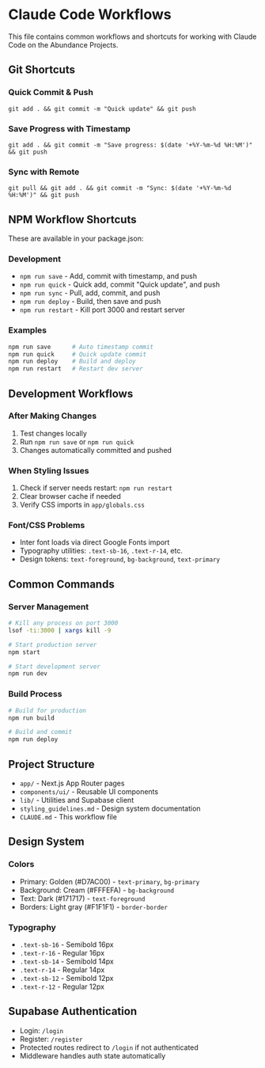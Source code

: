 # Claude Code Workflows

This file contains common workflows and shortcuts for working with Claude Code on the Abundance Projects.

## Git Shortcuts

### Quick Commit & Push
```
git add . && git commit -m "Quick update" && git push
```

### Save Progress with Timestamp
```
git add . && git commit -m "Save progress: $(date '+%Y-%m-%d %H:%M')" && git push
```

### Sync with Remote
```
git pull && git add . && git commit -m "Sync: $(date '+%Y-%m-%d %H:%M')" && git push
```

## NPM Workflow Shortcuts

These are available in your package.json:

### Development
- `npm run save` - Add, commit with timestamp, and push
- `npm run quick` - Quick add, commit "Quick update", and push  
- `npm run sync` - Pull, add, commit, and push
- `npm run deploy` - Build, then save and push
- `npm run restart` - Kill port 3000 and restart server

### Examples
```bash
npm run save      # Auto timestamp commit
npm run quick     # Quick update commit
npm run deploy    # Build and deploy
npm run restart   # Restart dev server
```

## Development Workflows

### After Making Changes
1. Test changes locally
2. Run `npm run save` or `npm run quick` 
3. Changes automatically committed and pushed

### When Styling Issues
1. Check if server needs restart: `npm run restart`
2. Clear browser cache if needed
3. Verify CSS imports in `app/globals.css`

### Font/CSS Problems
- Inter font loads via direct Google Fonts import
- Typography utilities: `.text-sb-16`, `.text-r-14`, etc.
- Design tokens: `text-foreground`, `bg-background`, `text-primary`

## Common Commands

### Server Management
```bash
# Kill any process on port 3000
lsof -ti:3000 | xargs kill -9

# Start production server
npm start

# Start development server  
npm run dev
```

### Build Process
```bash
# Build for production
npm run build

# Build and commit
npm run deploy
```

## Project Structure

- `app/` - Next.js App Router pages
- `components/ui/` - Reusable UI components
- `lib/` - Utilities and Supabase client
- `styling_guidelines.md` - Design system documentation
- `CLAUDE.md` - This workflow file

## Design System

### Colors
- Primary: Golden (#D7AC00) - `text-primary`, `bg-primary`
- Background: Cream (#FFFEFA) - `bg-background`  
- Text: Dark (#171717) - `text-foreground`
- Borders: Light gray (#F1F1F1) - `border-border`

### Typography
- `.text-sb-16` - Semibold 16px
- `.text-r-16` - Regular 16px
- `.text-sb-14` - Semibold 14px  
- `.text-r-14` - Regular 14px
- `.text-sb-12` - Semibold 12px
- `.text-r-12` - Regular 12px

## Supabase Authentication

- Login: `/login` 
- Register: `/register`
- Protected routes redirect to `/login` if not authenticated
- Middleware handles auth state automatically